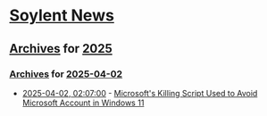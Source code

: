 # [Soylent News](../../../README.md)

## [Archives](../../index.md) for [2025](../index.md)

### [Archives](../../index.md) for [2025-04-02](index.md)

* [2025-04-02, 02:07:00](https://soylentnews.org/article.pl?sid=25/03/31/1248211&from=rss) - [Microsoft's Killing Script Used to Avoid Microsoft Account in Windows 11](https://soylentnews.org/article.pl?sid=25/03/31/1248211&from=rss)
